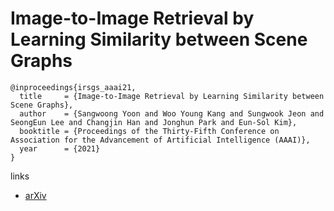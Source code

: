 # Image-to-Image Retrieval by Learning Similarity between Scene Graphs

```
@inproceedings{irsgs_aaai21,
  title     = {Image-to-Image Retrieval by Learning Similarity between Scene Graphs},
  author    = {Sangwoong Yoon and Woo Young Kang and Sungwook Jeon and SeongEun Lee and Changjin Han and Jonghun Park and Eun-Sol Kim},
  booktitle = {Proceedings of the Thirty-Fifth Conference on Association for the Advancement of Artificial Intelligence (AAAI)},
  year      = {2021}
}
```

links
- [arXiv](https://arxiv.org/abs/2012.14700)
